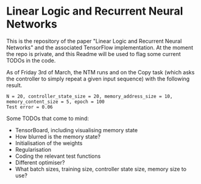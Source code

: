 # Linear Logic and Recurrent Neural Networks

This is the repository of the paper "Linear Logic and Recurrent Neural Networks" and the associated TensorFlow implementation. At the moment the repo is private, and this Readme will be used to flag some current TODOs in the code.

As of Friday 3rd of March, the NTM runs and on the Copy task (which asks the controller to simply repeat a given input sequence) with the following result.

```
N = 20, controller_state_size = 20, memory_address_size = 10, memory_content_size = 5, epoch = 100
Test error = 0.06
```

Some TODOs that come to mind:

* TensorBoard, including visualising memory state
* How blurred is the memory state?
* Initialisation of the weights
* Regularisation
* Coding the relevant test functions
* Different optimiser?
* What batch sizes, training size, controller state size, memory size to use?
